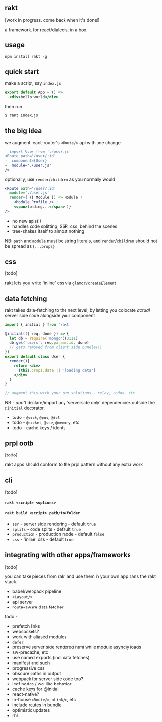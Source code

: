 rakt
---

[work in progress. come back when it's done!]

a framework. for react/dialects. in a box.

usage 
--- 

`npm install rakt -g`

quick start
---
make a script, say `index.js`
```jsx
export default App = () => 
  <div>hello world</div>
```

then run 

```
$ rakt index.js   
```

the big idea 
---

we augment react-router's `<Route/>` api with one change

```diff
- import User from './user.js'
<Route path='/user/:id'
-  component={User}
+  module='./user.js'
/>
```

optionally, use `render`/`children` as you normally would

```jsx
<Route path='/user/:id'
  module='./user.js'
  render={ ({ Module }) => Module ? 
    <Module.Profile /> : 
    <span>loading...</span> )}
/>
``` 

- no new apis(!)
- handles code splitting, SSR, css, behind the scenes 
- tree-shakes itself to almost nothing 


NB: `path` and `module` must be string literals, and `render`/`children` 
should not be spread as `{...props}`


css
---

[todo]

rakt lets you write 'inline' css via [`glamor/createElement`](https://github.com/threepointone/glamor/blob/master/docs/createElement.md)


data fetching
---

rakt takes data-fetching to the next level, by letting you 
colocate *actual* server side code alongside your component

```jsx
import { initial } from 'rakt'

@initial(({ req, done }) => {    
  let db = require('mongo')(3111)
  db.get('users', req.params.id, done)  
  // gets removed from client side bundle(!)
})
export default class User {
  render(){
    return <div>
      {this.props.data || 'loading data'}
    </div>  
  }  
}

// augment this with your own solutions - relay, redux, etc
```

NB - *don't* declare/import any 'serverside only' dependencies outside the 
`@initial` decorator. 

- todo - `@post`, `@put`, `@del`
- todo - `@socket`, `@sse`, `@memory`, etc 
- todo - cache keys / idents 

prpl ootb
---

[todo]

rakt apps should conform to the prpl pattern without any extra work


cli
---

[todo]

#### `rakt <script> <options>`
#### `rakt build <script> path/to/folder`

- `ssr` - server side rendering - default `true`
- `splits` - code splits - default `true`
- `production` - production mode - default `false`
- `css` - 'inline' css - default `true`


integrating with other apps/frameworks
---

[todo]

you can take pieces from rakt and use them in your own app sans the rakt stack. 

- babel/webpack pipeline
- `<Layout/>`
- api server 
- route-aware data fetcher 


todo - 

- prefetch links
- websockets?
- work with aliased modules 
- `defer`
- preserve server side rendered html while module asyncly loads 
- sw-precache, etc
- use named exports (incl data fetches)
- manifest and such
- progressive css
- obscure paths in output 
- webpack for server side code too?
- leaf nodes / wc-like behavior 
- cache keys for @initial
- react-native? 
- in-house `<Route/>`, `<Link/>`, etc 
- include routes in bundle 
- optimistic updates
- rhl